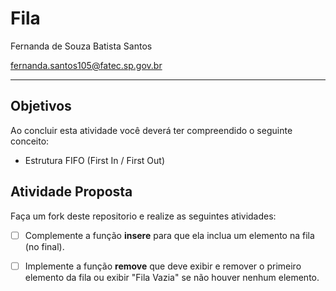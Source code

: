 # Fila

Fernanda de Souza Batista Santos

fernanda.santos105@fatec.sp.gov.br

---

## Objetivos

Ao concluir esta atividade você deverá ter compreendido o seguinte conceito:
* Estrutura FIFO (First In / First Out)


## Atividade Proposta

Faça um fork deste repositorio e realize as seguintes atividades: 

- [ ] Complemente a função **insere** para que ela inclua um elemento na fila (no final).
- [ ] Implemente a função **remove** que deve exibir e remover o primeiro elemento da fila ou exibir "Fila Vazia" se não houver nenhum elemento.

